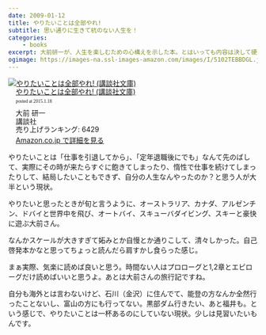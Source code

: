 ```yaml
---
date: 2009-01-12
title: やりたいことは全部やれ!
subtitle: 思い通りに生きて杭のない人生を！
categories: 
    - books
excerpt: 大前研一が、人生を楽しむための心構えを示した本。とはいっても内容は決して硬いものではない。本人もあとがきで書いているように、「ある意味で老人の心境に達した私が書き残したいことをまとめた」ものとなっている。時折本の主題からそれることもあるが、大前自身の豊富なエピソードを通して「後悔しない人生とは何か」を考えさせられる内容である。
ogimage: https://images-na.ssl-images-amazon.com/images/I/5102TEBBDGL.jpg
---
```


<div class="azlink-box"><div class="azlink-image" style="float:left"><a href="http://www.amazon.co.jp/exec/obidos/ASIN/4062750708/warikiru-22/" name="azlinklink" target="_blank"><img src="https://images-na.ssl-images-amazon.com/images/I/5102TEBBDGL._SL160_.jpg" alt="やりたいことは全部やれ! (講談社文庫)" style="border:none" /></a></div><div class="azlink-info" style="float:left;margin-left:15px;line-height:120%"><div class="azlink-name" style="margin-bottom:10px;line-height:120%"><a href="http://www.amazon.co.jp/exec/obidos/ASIN/4062750708/warikiru-22/" name="azlinklink" target="_blank">やりたいことは全部やれ! (講談社文庫)</a><div class="azlink-powered-date" style="font-size:7pt;margin-top:5px;font-family:verdana;line-height:120%">posted at 2015.1.18</div></div><div class="azlink-detail">大前 研一<br />講談社<br />売り上げランキング: 6429<br /></div><div class="azlink-link" style="margin-top:5px"><a href="http://www.amazon.co.jp/exec/obidos/ASIN/4062750708/warikiru-22/" target="_blank">Amazon.co.jp で詳細を見る</a></div></div><div class="azlink-footer" style="clear:left"></div></div>

やりたいことは「仕事を引退してから」、「定年退職後にでも」なんて先のばして、実際にその時が来たらすぐに飽きてしまったり、惰性で仕事を続けてしまったりして、結局したいこともできず、自分の人生なんやったのか？と思う人が大半という現状。

やりたいと思ったときが旬と言うように、オーストラリア、カナダ、アルゼンチン、ドバイと世界中を飛び、オートバイ、スキューバダイビング、スキーと豪快に遊ぶ大前さん。

なんかスケールが大きすぎて妬みとか自慢とか通りこして、清々しかった。自己啓発本かなと思ってちょっと読んだら肩すかし食らった感じ。

まぁ実際、気楽に読めば良いと思う。時間ない人はプロローグと1,2章とエピローグだけ読めばいいと思うよ。あとは大前さんの旅行記ですね。

自分も海外とは言わないけど、石川（金沢）に住んでて、能登の方なんか全然行ったことないし、富山の方にも行ってない。黒部ダム行きたい、あと福井も。という感じで、やりたいことは一杯あるのにしていない現状。少しは見習いたいもんです。